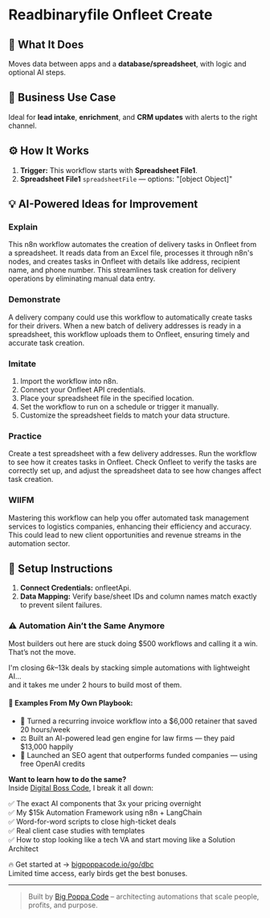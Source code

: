 # Readbinaryfile Onfleet Create
  ## 🚀 What It Does
  Moves data between apps and a **database/spreadsheet**, with logic and optional AI steps.
  
  ## 💼 Business Use Case
  Ideal for **lead intake**, **enrichment**, and **CRM updates** with alerts to the right channel.
  
  ## ⚙️ How It Works
  1. **Trigger:** This workflow starts with **Spreadsheet File1**.
  2. **Spreadsheet File1** `spreadsheetFile` — options: "[object Object]"
  
  ## 💡 AI-Powered Ideas for Improvement
  ### Explain
This n8n workflow automates the creation of delivery tasks in Onfleet from a spreadsheet. It reads data from an Excel file, processes it through n8n's nodes, and creates tasks in Onfleet with details like address, recipient name, and phone number. This streamlines task creation for delivery operations by eliminating manual data entry.

### Demonstrate
A delivery company could use this workflow to automatically create tasks for their drivers. When a new batch of delivery addresses is ready in a spreadsheet, this workflow uploads them to Onfleet, ensuring timely and accurate task creation.

### Imitate
1. Import the workflow into n8n.
2. Connect your Onfleet API credentials.
3. Place your spreadsheet file in the specified location.
4. Set the workflow to run on a schedule or trigger it manually.
5. Customize the spreadsheet fields to match your data structure.

### Practice
Create a test spreadsheet with a few delivery addresses. Run the workflow to see how it creates tasks in Onfleet. Check Onfleet to verify the tasks are correctly set up, and adjust the spreadsheet data to see how changes affect task creation.

### WIIFM
Mastering this workflow can help you offer automated task management services to logistics companies, enhancing their efficiency and accuracy. This could lead to new client opportunities and revenue streams in the automation sector.
  
  ## 🔧 Setup Instructions
  1. **Connect Credentials:** onfleetApi.
2. **Data Mapping:** Verify base/sheet IDs and column names match exactly to prevent silent failures.
  
### ⚠️ Automation Ain’t the Same Anymore

Most builders out here are stuck doing $500 workflows and calling it a win.  
That’s not the move.  

I'm closing $6k–$13k deals by stacking simple automations with lightweight AI...  
and it takes me under 2 hours to build most of them.

#### 🧠 Examples From My Own Playbook:
- 🔁 Turned a recurring invoice workflow into a $6,000 retainer that saved 20 hours/week  
- ⚖️ Built an AI-powered lead gen engine for law firms — they paid $13,000 happily  
- 🚀 Launched an SEO agent that outperforms funded companies — using free OpenAI credits  

**Want to learn how to do the same?**  
Inside [Digital Boss Code](https://bigpoppacode.io/go/dbc), I break it all down:

✅ The exact AI components that 3x your pricing overnight  
✅ My $15k Automation Framework using n8n + LangChain  
✅ Word-for-word scripts to close high-ticket deals  
✅ Real client case studies with templates  
✅ How to stop looking like a tech VA and start moving like a Solution Architect  

🔥 Get started at → [bigpoppacode.io/go/dbc](https://bigpoppacode.io/go/dbc)  
Limited time access, early birds get the best bonuses.

---
> Built by [Big Poppa Code](https://bigpoppacode.io) – architecting automations that scale people, profits, and purpose.
  